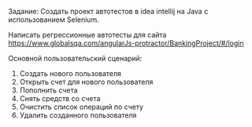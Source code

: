 Задание:
Создать проект автотестов в idea intellij на Java с использованием Selenium. 

Написать регрессионные автотесты для сайта https://www.globalsqa.com/angularJs-protractor/BankingProject/#/login 

Основной пользовательский сценарий:
1.	Создать нового пользователя
2.	Открыть счет для нового пользователя
3.	Пополнить счета
4.	Снять средств со счета
5.	Очистить список операций по счету
6.	Удалить созданного пользователя
